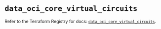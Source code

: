 # `data_oci_core_virtual_circuits`

Refer to the Terraform Registry for docs: [`data_oci_core_virtual_circuits`](https://registry.terraform.io/providers/oracle/oci/6.18.0/docs/data-sources/core_virtual_circuits).
